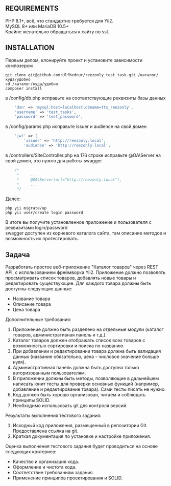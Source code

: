 REQUIREMENTS
------------

PHP 8.1+, всё, что стандартно требуется для Yii2.<br>
MySQL 8+ или MariaDB 10.5+<br>
Крайне желательно обращаться к сайту по ssl.

INSTALLATION
------------
Первым делом, клонируйте проект и установите зависимости композером
~~~
git clone git@github.com:Ulfhednur/reezonly_test_task.git /каталог/куда/удобно
cd /каталог/куда/удобно
composer install
~~~
в /config/db.php исправьте на соответствующие реквизиты базы данных
```php
    'dsn' => 'mysql:host=localhost;dbname=tts_reezonly',
    'username' => 'test_tasks',
    'password' => 'test_password',
```
в /config/params.php исправьте issuer и audience на свой домен
```php
    'jwt' => [
        'issuer' => 'http://reezonly.local',
        'audience' => 'http://reezonly.local',
```
в /controllers/SiteController.php на 17й строке исправьте @OA\Server на свой домен, это нужно для работы swagger
```php
    /*
     *     ...
     *     @OA\Server(url="http://reezonly.local"),
     *     ...
     */
```
Далее:
~~~
php yii migrate/up
php yii user/create login password
~~~
В итоге вы получите установленное приложение и пользователя с реквизитами login/password<br>
swagger доступен из корневого каталога сайта, там описание методов и возможность их протестировать.

Задача
------------
Разработать простое веб-приложение "Каталог товаров" через REST API, с использованием фреймворка Yii2. Приложение должно позволять просматривать список товаров, добавлять новые товары и редактировать существующие. Для каждого товара должны быть доступны следующие данные:

- Название товара
- Описание товара
- Цена товара

Дополнительные требования:

1. Приложение должно быть разделено на отдельные модули (каталог товаров, административная панель и т.д.).
2. Каталог товаров должен отображать список всех товаров с возможностью сортировки и поиска по названию.
3. При добавлении и редактировании товара должна быть валидация данных (название обязательно, цена - числовое значение больше нуля).
4. Административная панель должна быть доступна только авторизованным пользователям.
5. В приложении должны быть методы, позволяющие в дальнейшем написать юнит тесты для проверки основных функций (например, добавление и редактирование товара). Сами тесты писать не нужно.
6. Код должен быть хорошо организован, читаем и соблюдать принципы SOLID.
7. Необходимо использовать git для контроля версий.

Результаты выполнения тестового задания:

1. Исходный код приложения, размещенный в репозитории Git. Предоставлена ссылка на git.
2. Краткая документация по установке и настройке приложения.

Оценка выполнения тестового задания будет проводиться на основе следующих критериев:

- Качество и организация кода.
- Оформление и чистота кода.
- Соответствие требованиям задания.
- Применение принципов проектирования и SOLID.